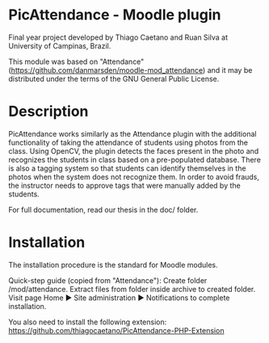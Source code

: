 # PicAttendance - Moodle plugin

Final year project developed by Thiago Caetano and Ruan Silva at University of Campinas, Brazil.

This module was based on "Attendance" (https://github.com/danmarsden/moodle-mod_attendance) and it may be distributed under the terms of the GNU General Public License.

# Description

PicAttendance works similarly as the Attendance plugin with the additional functionality of taking the attendance of students using photos from the class. Using OpenCV, the plugin detects the faces present in the photo and recognizes the students in class based on a pre-populated database. There is also a tagging system so that students can identify themselves in the photos when the system does not recognize them. In order to avoid frauds, the instructor needs to approve tags that were manually added by the students.

For full documentation, read our thesis in the doc/ folder.

# Installation

The installation procedure is the standard for Moodle modules.

Quick-step guide (copied from "Attendance"):
Create folder /mod/attendance.
Extract files from folder inside archive to created folder.
Visit page Home ► Site administration ► Notifications to complete installation.

You also need to install the following extension: https://github.com/thiagocaetano/PicAttendance-PHP-Extension
